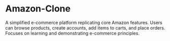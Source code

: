 # Amazon-Clone
A simplified e-commerce platform replicating core Amazon features. Users can browse products, create accounts, add items to carts, and place orders.  Focuses on learning and demonstrating e-commerce principles.

